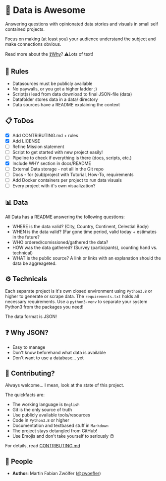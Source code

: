 # 🚀 Data is Awesome
Answering questions with opinionated data stories and visuals in small self contained projects.

Focus on making (at least you) your audience understand the subject and make connections obvious.

Read more about the [❓️Why](docs/Purpose%20and%20Why.md)?
⚠️Lots of text!


## 📏 Rules
- Datasources must be publicly available
- No paywalls, or you got a higher ladder ;)
- Script(s) lead from data download to final JSON-file (data)
- Datafolder stores data in a data/ directory
- Data sources have a README explaining the context

## 📋 ToDos
- [X] Add CONTRIBUTING.md + rules
- [X] Add LICENSE
- [ ] Refine Mission statement
- [ ] Script to get started with new project easily!
- [ ] Pipeline to check if everything is there (docs, scripts, etc.)
- [X] Include WHY section in docs/README
- [ ] External Data storage - not all in the Git repo
- [ ] Docs - for (sub)project with Tutorial, How-To, requirements
- [ ] Add Docker containers per project to run data visuals
- [ ] Every project with it's own visualization?

## 📊 Data
All Data has a README answering the following questions:
- WHERE is the data valid? (City, Country, Continent, Celestial Body)
- WHEN is the data valid? (Far gone time period, valid today + estimates in the future?
- WHO ordered/comissioned/gathered the data?
- HOW was the data gathered? (Survey (participants), counting hand vs. technical)
- WHAT is the public source? A link or links with an explanation should the data be aggreageted.

## ⚙️ Technicals
Each separate project is it's own closed environment using `Python3.8` or higher to generate or scrape data.
The `requirements.txt` holds all necessary requirements.
Use a `python3-venv` to separate your system Python3 from the packages you need!

The data format is JSON!


## ❓️ Why JSON?
- Easy to manage
- Don't know beforehand what data is available
- Don't want to use a database... yet


## 📝 Contributing?
Always welcome...
I mean, look at the state of this project.

The quickfacts are:
- The working language is `English`
- Git is the only source of truth
- Use publicly available tools/resources
- Code in `Python3.8` or higher
- Documentation and textbased stuff in `Markdown`
- The project stays detangled from GitHub!
- Use Emojis and don't take yourself to seriously 😉

For details, read [CONTRIBUTING.md](CONTRIBUTING.md)


## 👥 People
- **Author:**
Martin Fabian Zwölfer ([@zwoefler](https://github.com/zwoefler))
